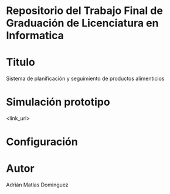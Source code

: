 # Repositorio del Trabajo Final de Graduación de Licenciatura en Informatica

# Titulo
Sistema de planificación y seguimiento de productos alimenticios

# Simulación prototipo
<link_url>

# Configuración

# Autor
Adrián Matías Dominguez
